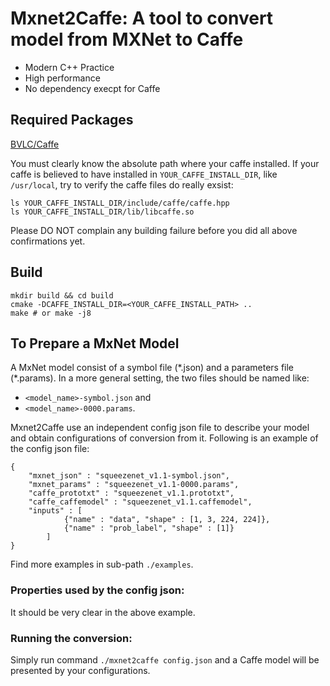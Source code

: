 
# Mxnet2Caffe: A tool to convert model from MXNet to Caffe
- Modern C++ Practice
- High performance
- No dependency execpt for Caffe

## Required Packages
[BVLC/Caffe](https://github.com/BVLC/caffe)

You must clearly know the absolute path where your caffe installed. If your caffe is believed to have installed in `YOUR_CAFFE_INSTALL_DIR`, like `/usr/local`, try to verify the caffe files do really exsist:
```
ls YOUR_CAFFE_INSTALL_DIR/include/caffe/caffe.hpp
ls YOUR_CAFFE_INSTALL_DIR/lib/libcaffe.so
```
Please DO NOT complain any building failure before you did all above confirmations yet.

## Build
```
mkdir build && cd build
cmake -DCAFFE_INSTALL_DIR=<YOUR_CAFFE_INSTALL_PATH> ..
make # or make -j8
```

## To Prepare a MxNet Model
A MxNet model consist of a symbol file (\*.json) and a parameters file (\*.params). In a more general setting, the two files should be named like:
 - `<model_name>-symbol.json` and
 - `<model_name>-0000.params`.

Mxnet2Caffe use an independent config json file to describe your model and obtain configurations of conversion from it. Following is an example of the config json file:
```
{
	"mxnet_json" : "squeezenet_v1.1-symbol.json",
	"mxnet_params" : "squeezenet_v1.1-0000.params",
	"caffe_prototxt" : "squeezenet_v1.1.prototxt",
	"caffe_caffemodel" : "squeezenet_v1.1.caffemodel",
	"inputs" : [
			{"name" : "data", "shape" : [1, 3, 224, 224]},
			{"name" : "prob_label", "shape" : [1]}
		]
}
```
Find more examples in sub-path `./examples`.

### Properties used by the config json:
It should be very clear in the above example.

### Running the conversion:
Simply run command `./mxnet2caffe config.json` and a Caffe model will be presented by your configurations.
